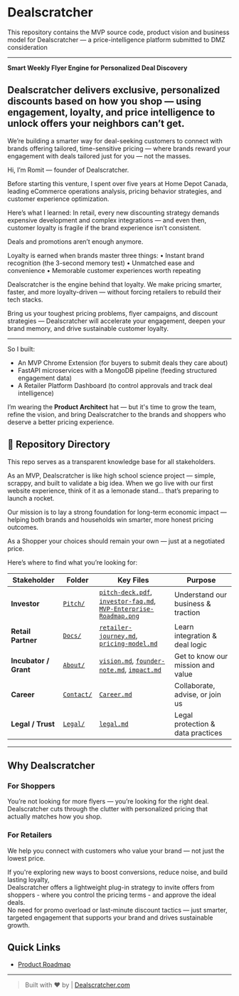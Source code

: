 # Dealscratcher
This repository contains the MVP source code, product vision and business model for Dealscratcher — a price-intelligence platform submitted to DMZ consideration

---
**Smart Weekly Flyer Engine for Personalized Deal Discovery**

Dealscratcher delivers exclusive, personalized discounts based on how you shop — using engagement, loyalty, and price intelligence to unlock offers your neighbors can’t get.
---
We’re building a smarter way for deal-seeking customers to connect with brands offering tailored, time-sensitive pricing — where brands reward your engagement with deals tailored just for you — not the masses.

Hi, I’m Romit — founder of Dealscratcher.

Before starting this venture, I spent over five years at Home Depot Canada, leading eCommerce operations analysis, pricing behavior strategies, and customer experience optimization.

Here’s what I learned:
In retail, every new discounting strategy demands expensive development and complex integrations — and even then, customer loyalty is fragile if the brand experience isn’t consistent.

Deals and promotions aren’t enough anymore.

Loyalty is earned when brands master three things:
	•	Instant brand recognition (the 3-second memory test)
	•	Unmatched ease and convenience
	•	Memorable customer experiences worth repeating

Dealscratcher is the engine behind that loyalty.
We make pricing smarter, faster, and more loyalty-driven — without forcing retailers to rebuild their tech stacks.

Bring us your toughest pricing problems, flyer campaigns, and discount strategies —
Dealscratcher will accelerate your engagement, deepen your brand memory, and drive sustainable customer loyalty.

---

So I built:

- An MVP Chrome Extension (for buyers to submit deals they care about)
- FastAPI microservices with a MongoDB pipeline (feeding structured engagement data)
- A Retailer Platform Dashboard (to control approvals and track deal intelligence)

I’m wearing the **Product Architect** hat — but it's time to grow the team, refine the vision, and bring Dealscratcher to the brands and shoppers who deserve a better pricing experience.

## 📁 Repository Directory

This repo serves as a transparent knowledge base for all stakeholders.

As an MVP, Dealscratcher is like high school science project — simple, scrappy, and built to validate a big idea. When we go live with our first website experience, think of it as a lemonade stand… that’s preparing to launch a rocket.

Our mission is to lay a strong foundation for long-term economic impact — helping both brands and households win smarter, more honest pricing outcomes.

As a Shopper your choices should remain your own — just at a negotiated price.

Here’s where to find what you’re looking for:

| Stakeholder         | Folder         | Key Files                                    | Purpose |
|---------------------|----------------|------------------------------------------------|-----------|
| **Investor**         | [`Pitch/`](Pitch)       | [`pitch-deck.pdf`](Pitch/pitch-deck.pdf), [`investor-faq.md`](Pitch/investor-faq.md), [`MVP-Enterprise-Roadmap.png`](Pitch/MVP-Enterprise-Roadmap.png) | Understand our business & traction |
| **Retail Partner**   | [`Docs/`](Docs)         | [`retailer-journey.md`](Docs/retailer-journey.md), [`pricing-model.md`](Docs/pricing-model.md) | Learn integration & deal logic |
| **Incubator / Grant**| [`About/`](About)       | [`vision.md`](About/vision.md), [`founder-note.md`](About/founder-note.md), [`impact.md`](About/impact.md) | Get to know our mission and value |
| **Career**      | [`Contact/`](Contact)   | [`Career.md`](Contact/Career.md) | Collaborate, advise, or join us |
| **Legal / Trust**    | [`Legal/`](Legal)       | [`legal.md`](Legal/legal.md)  | Legal protection & data practices |

---

## Why Dealscratcher

### For Shoppers
You’re not looking for more flyers — you’re looking for the right deal.  
Dealscratcher cuts through the clutter with personalized pricing that actually matches how you shop.

### For Retailers
We help you connect with customers who value your brand — not just the lowest price.

If you're exploring new ways to boost conversions, reduce noise, and build lasting loyalty,  
Dealscratcher offers a lightweight plug-in strategy to invite offers from shoppers - where you control the pricing terms - and approve the ideal deals.  
No need for promo overload or last-minute discount tactics — just smarter, targeted engagement that supports your brand and drives sustainable growth.

## Quick Links
- [Product Roadmap](Pitch/MVP-Enterprise-Roadmap.png)

---

> Built with ❤️ by | [Dealscratcher.com](https://dealscratcher.com)
